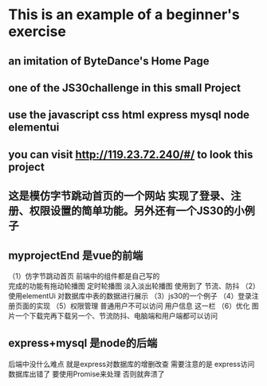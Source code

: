 # This is an example of a beginner's exercise

## an imitation of ByteDance's Home Page  

## one of the JS30challenge in this small Project

## use the javascript css html express mysql node elementui

## you can visit http://119.23.72.240/#/ to look this project

## 这是模仿字节跳动首页的一个网站  实现了登录、注册、权限设置的简单功能。另外还有一个JS30的小例子

## myprojectEnd 是vue的前端   
（1）仿字节跳动首页
前端中的组件都是自己写的  
完成的功能有拖动轮播图  定时轮播图   淡入淡出轮播图
使用到了  节流、防抖
（2）使用elementUi  对数据库中表的数据进行展示
（3）js30的一个例子
（4）登录注册页面的实现
（5）权限管理  普通用户不可以访问 用户信息 这一栏
（6）优化  图片一个下载完再下载另一个、节流防抖、电脑端和用户端都可以访问
## express+mysql 是node的后端
后端中没什么难点  就是express对数据库的增删改查
需要注意的是   express访问数据库出错了  要使用Promise来处理  否则就奔溃了

